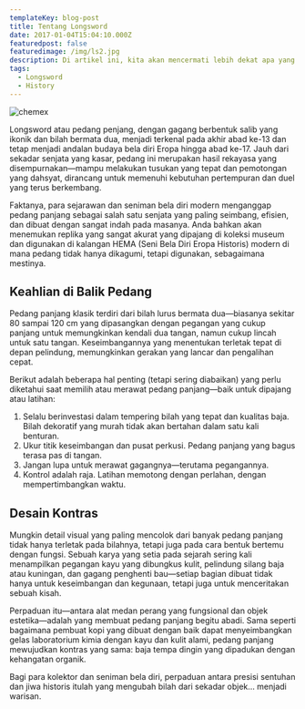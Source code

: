 ```yaml
---
templateKey: blog-post
title: Tentang Longsword
date: 2017-01-04T15:04:10.000Z
featuredpost: false
featuredimage: /img/ls2.jpg
description: Di artikel ini, kita akan mencermati lebih dekat apa yang menjadikan pedang panjang klasik Eropa bukan sekadar peninggalan medan perang abad pertengahan, tetapi sebuah karya seni dari baja dirancang dengan tujuan tertentu, disempurnakan selama berabad-abad, dan masih dipuja hingga kini oleh para kolektor, seniman bela diri, dan perajin.
tags:
  - Longsword
  - History
---
```

![chemex](/img/ls2.jpg)

Longsword atau pedang penjang, dengan gagang berbentuk salib yang ikonik dan bilah bermata dua, menjadi terkenal pada akhir abad ke-13 dan tetap menjadi andalan budaya bela diri Eropa hingga abad ke-17. Jauh dari sekadar senjata yang kasar, pedang ini merupakan hasil rekayasa yang disempurnakan—mampu melakukan tusukan yang tepat dan pemotongan yang dahsyat, dirancang untuk memenuhi kebutuhan pertempuran dan duel yang terus berkembang.

Faktanya, para sejarawan dan seniman bela diri modern menganggap pedang panjang sebagai salah satu senjata yang paling seimbang, efisien, dan dibuat dengan sangat indah pada masanya. Anda bahkan akan menemukan replika yang sangat akurat yang dipajang di koleksi museum dan digunakan di kalangan HEMA (Seni Bela Diri Eropa Historis) modern di mana pedang tidak hanya dikagumi, tetapi digunakan, sebagaimana mestinya.

## Keahlian di Balik Pedang

Pedang panjang klasik terdiri dari bilah lurus bermata dua—biasanya sekitar 80 sampai 120 cm yang dipasangkan dengan pegangan yang cukup panjang untuk memungkinkan kendali dua tangan, namun cukup lincah untuk satu tangan. Keseimbangannya yang menentukan terletak tepat di depan pelindung, memungkinkan gerakan yang lancar dan pengalihan cepat.

Berikut adalah beberapa hal penting (tetapi sering diabaikan) yang perlu diketahui saat memilih atau merawat pedang panjang—baik untuk dipajang atau latihan:

1. Selalu berinvestasi dalam tempering bilah yang tepat dan kualitas baja. Bilah dekoratif yang murah tidak akan bertahan dalam satu kali benturan.
2. Ukur titik keseimbangan dan pusat perkusi. Pedang panjang yang bagus terasa pas di tangan.
3. Jangan lupa untuk merawat gagangnya—terutama pegangannya.
4. Kontrol adalah raja. Latihan memotong dengan perlahan, dengan mempertimbangkan waktu.

## Desain Kontras

Mungkin detail visual yang paling mencolok dari banyak pedang panjang tidak hanya terletak pada bilahnya, tetapi juga pada cara bentuk bertemu dengan fungsi. Sebuah karya yang setia pada sejarah sering kali menampilkan pegangan kayu yang dibungkus kulit, pelindung silang baja atau kuningan, dan gagang penghenti bau—setiap bagian dibuat tidak hanya untuk keseimbangan dan kegunaan, tetapi juga untuk menceritakan sebuah kisah.

Perpaduan itu—antara alat medan perang yang fungsional dan objek estetika—adalah yang membuat pedang panjang begitu abadi. Sama seperti bagaimana pembuat kopi yang dibuat dengan baik dapat menyeimbangkan gelas laboratorium kimia dengan kayu dan kulit alami, pedang panjang mewujudkan kontras yang sama: baja tempa dingin yang dipadukan dengan kehangatan organik.

Bagi para kolektor dan seniman bela diri, perpaduan antara presisi sentuhan dan jiwa historis itulah yang mengubah bilah dari sekadar objek… menjadi warisan.
